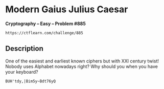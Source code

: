 # Modern Gaius Julius Caesar

**Cryptography – Easy – Problem #885**

`https://ctflearn.com/challenge/885`


## Description

One of the easiest and earliest known ciphers but with XXI century twist! Nobody
uses Alphabet nowadays right? Why should you when you have your keyboard?

```text
BUH'tdy,|Bim5y~Bdt76yQ
```
